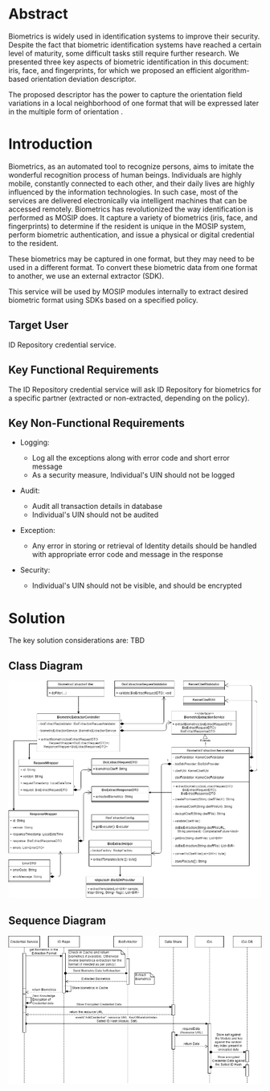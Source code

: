 # Abstract

Biometrics is widely used in identification systems to improve their security. Despite the fact that biometric identification systems have reached a certain level of maturity, some difficult tasks still require further research. We presented three key aspects of biometric identification in this document: iris, face, and fingerprints, for which we proposed an efficient algorithm-based orientation deviation descriptor.

The proposed descriptor has the power to capture the orientation field variations in a local neighborhood of one format that will be expressed later in the multiple form of orientation .

# Introduction

Biometrics, as an automated tool to recognize persons, aims to imitate the wonderful recognition process of human beings. Individuals are highly mobile, constantly connected to each other, and their daily lives are highly influenced by the information technologies. In such case, most of the services are delivered electronically via intelligent machines that can be accessed remotely. Biometrics has revolutionized the way identification is performed as MOSIP does. It capture a variety of biometrics (iris, face, and fingerprints) to determine if the resident is unique in the MOSIP system, perform biometric authentication, and issue a physical or digital credential to the resident.

These biometrics may be captured in one format, but they may need to be used in a different format. To convert these biometric data from one format to another, we use an external extractor (SDK).

This service will be used by MOSIP modules internally to extract desired biometric format using SDKs based on a specified policy.

## Target User

ID Repository credential service.

## Key Functional Requirements

The ID Repository credential service will ask ID Repository for biometrics for a specific partner (extracted or non-extracted, depending on the policy).

## Key Non-Functional Requirements

*	Logging:
	*	Log all the exceptions along with error code and short error message
	*	As a security measure, Individual's UIN should not be logged
	
*	Audit:
	*	Audit all transaction details in database
	*	Individual's UIN should not be audited
	
*	Exception:
	*	Any error in storing or retrieval of Identity details should be handled with appropriate error code and message in the response
*	Security:
	*	Individual's UIN should not be visible, and should be encrypted

# Solution
The key solution considerations are:
TBD

## Class Diagram

![](_images/biometrics/bioextractor-service-class-diagram.png)

## Sequence Diagram

![](_images/biometrics/bioextractor-service-sequence-diagram.png)
